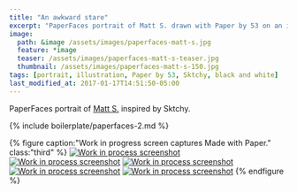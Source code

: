 ```yaml
---
title: "An awkward stare"
excerpt: "PaperFaces portrait of Matt S. drawn with Paper by 53 on an iPad."
image: 
  path: &image /assets/images/paperfaces-matt-s.jpg 
  feature: *image
  teaser: /assets/images/paperfaces-matt-s-teaser.jpg
  thumbnail: /assets/images/paperfaces-matt-s-150.jpg
tags: [portrait, illustration, Paper by 53, Sktchy, black and white]
last_modified_at: 2017-01-17T14:51:50-05:00
---
```


PaperFaces portrait of [Matt S.](http://sktchy.com/4SI2jH) inspired by Sktchy.

{% include boilerplate/paperfaces-2.md %}

{% figure caption:"Work in progress screen captures Made with Paper." class:"third" %}
[![Work in process screenshot](/assets/images/paperfaces-matt-s-process-1-600.jpg)](/assets/images/paperfaces-matt-s-process-1-lg.jpg)
[![Work in process screenshot](/assets/images/paperfaces-matt-s-process-2-600.jpg)](/assets/images/paperfaces-matt-s-process-2-lg.jpg)
[![Work in process screenshot](/assets/images/paperfaces-matt-s-process-3-600.jpg)](/assets/images/paperfaces-matt-s-process-3-lg.jpg)
[![Work in process screenshot](/assets/images/paperfaces-matt-s-process-4-600.jpg)](/assets/images/paperfaces-matt-s-process-4-lg.jpg)
[![Work in process screenshot](/assets/images/paperfaces-matt-s-process-5-600.jpg)](/assets/images/paperfaces-matt-s-process-5-lg.jpg)
{% endfigure %}
